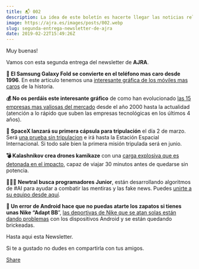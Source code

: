 ```yaml
---
title: 📬 002
description: La idea de este boletín es hacerte llegar las noticias relacionadas con el mundo de la tecnología, empresas y frikadas varias.
image: https://ajra.es/images/posts/002.webp
slug: segunda-entrega-newsletter-de-ajra
date: 2019-02-22T15:49:26Z
---
```


Muy buenas!

Vamos con esta segunda entrega del newsletter de **AJRA**.

**📱 El Samsung Galaxy Fold se convierte en el teléfono mas caro desde 1996**. En este articulo tenemos una [interesante gráfica de los móviles mas caros](http://event.squarespace-mail.com/?a=18713&m=5c6ebb1bf4d2d70001738bf1&n=5c701a00f5439f0001bd6fb5&s=f0000000350778&u=https%3a%2f%2fwww.xataka.com%2fmoviles%2foficial-samsung-galaxy-fold-telefono-movil-caro-1996%3fss_source%3dsscampaigns%26ss_campaign_id%3d5c6ebb1bf4d2d70001738bf1%26ss_email_id%3d5c701a00f5439f0001bd6fb5%26ss_campaign_name%3dNewsletter%2b%2523002%26ss_campaign_sent_date%3d2019-02-22T15%253A49%253A26Z&t=&e=nerina1986%40gmail.com&h=7cc8e844) de la historia.

**💰 No os perdáis este interesante gráfico** de como han evolucionado [las 15 empresas mas valiosas del mercado](http://event.squarespace-mail.com/?a=18713&m=5c6ebb1bf4d2d70001738bf1&n=5c701a00f5439f0001bd6fb5&s=f0000000350778&u=https%3a%2f%2ftwitter.com%2fMattNavarra%2fstatus%2f1098580810062618627%3fss_source%3dsscampaigns%26ss_campaign_id%3d5c6ebb1bf4d2d70001738bf1%26ss_email_id%3d5c701a00f5439f0001bd6fb5%26ss_campaign_name%3dNewsletter%2b%2523002%26ss_campaign_sent_date%3d2019-02-22T15%253A49%253A26Z&t=&e=nerina1986%40gmail.com&h=18a0c2f0) desde el año 2000 hasta la actualidad (atención a lo rápido que suben las empresas tecnológicas en los últimos 4 años).

**🚀  SpaceX lanzará su primera cápsula para tripulación** el día 2 de marzo. Será [una prueba sin tripulacion](http://event.squarespace-mail.com/?a=18713&m=5c6ebb1bf4d2d70001738bf1&n=5c701a00f5439f0001bd6fb5&s=f0000000350778&u=https%3a%2f%2fwww.space.com%2fhow-to-watch-spacex-crew-dragon-demo-1-mission.html%3fss_source%3dsscampaigns%26ss_campaign_id%3d5c6ebb1bf4d2d70001738bf1%26ss_email_id%3d5c701a00f5439f0001bd6fb5%26ss_campaign_name%3dNewsletter%2b%2523002%26ss_campaign_sent_date%3d2019-02-22T15%253A49%253A26Z&t=&e=nerina1986%40gmail.com&h=531aa926) e irá hasta la Estación Espacial Internacional. Si todo sale bien la primera misión tripulada será en junio.

**💣 Kalashnikov crea drones kamikaze** con una [carga explosiva que es detonada en el impacto](http://event.squarespace-mail.com/?a=18713&m=5c6ebb1bf4d2d70001738bf1&n=5c701a00f5439f0001bd6fb5&s=f0000000350778&u=https%3a%2f%2fwww.popularmechanics.com%2fmilitary%2faviation%2fa26414352%2fkalashnikov-kub-bla-drone%2f%3fss_source%3dsscampaigns%26ss_campaign_id%3d5c6ebb1bf4d2d70001738bf1%26ss_email_id%3d5c701a00f5439f0001bd6fb5%26ss_campaign_name%3dNewsletter%2b%2523002%26ss_campaign_sent_date%3d2019-02-22T15%253A49%253A26Z&t=&e=nerina1986%40gmail.com&h=8dc9460e), capaz de viajar 30 minutos antes de quedarse sin potencia.

👨🏻‍💻 **Newtral busca programadores Junior**, están desarrollando algoritmos de #AI para ayudar a combatir las mentiras y las fake news. Puedes [unirte a su equipo desde aquí](http://event.squarespace-mail.com/?a=18713&m=5c6ebb1bf4d2d70001738bf1&n=5c701a00f5439f0001bd6fb5&s=f0000000350778&u=https%3a%2f%2fwww.linkedin.com%2fjobs%2fview%2f1132304082%2f%3fss_source%3dsscampaigns%26ss_campaign_id%3d5c6ebb1bf4d2d70001738bf1%26ss_email_id%3d5c701a00f5439f0001bd6fb5%26ss_campaign_name%3dNewsletter%2b%2523002%26ss_campaign_sent_date%3d2019-02-22T15%253A49%253A26Z&t=&e=nerina1986%40gmail.com&h=8943ba3f).

**👟 Un error de Android hace que no puedas atarte los zapatos si tienes unas Nike “Adapt BB**”, [las deportivas de Nike que se atan solas están dando problemas](http://event.squarespace-mail.com/?a=18713&m=5c6ebb1bf4d2d70001738bf1&n=5c701a00f5439f0001bd6fb5&s=f0000000350778&u=https%3a%2f%2fclipset.20minutos.es%2fnike-adapt-bb-problemas-android%2f%3fss_source%3dsscampaigns%26ss_campaign_id%3d5c6ebb1bf4d2d70001738bf1%26ss_email_id%3d5c701a00f5439f0001bd6fb5%26ss_campaign_name%3dNewsletter%2b%2523002%26ss_campaign_sent_date%3d2019-02-22T15%253A49%253A26Z&t=&e=nerina1986%40gmail.com&h=c05b09c) con los dispositivos Android y se están quedando brickeadas.

Hasta aqui esta Newsletter.

Si te a gustado no dudes en compartirla con tus amigos.

[Share](https://ajra.substack.com/p/002?utm_source=substack&utm_medium=email&utm_content=share&action=share)
